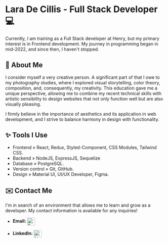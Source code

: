 # Lara De Cillis - Full Stack Developer 💻

Currently, I am training as a Full Stack developer at Henry, but my primary interest is in Frontend development. My journey in programming began in mid-2022, and since then, I haven't stopped. 


## 🌸 About Me

I consider myself a very creative person. A significant part of that I owe to my photography studies, where I explored visual storytelling, color theory, composition, and, consequently, my creativity. This education gave me a unique perspective, allowing me to combine my recent technical skills with artistic sensibility to design websites that not only function well but are also visually pleasing.

I firmly believe in the importance of aesthetics and its application in web development, and I strive to balance harmony in design with functionality.


## ✨ Tools I Use

- Frontend » React, Redux, Styled-Component, CSS Modules, Tailwind CSS.
- Backend » NodeJS, ExpressJS, Sequelize
- Database » PostgreSQL.
- Version control » Git, GitHub.
- Design » Material UI, UI/UX Developer, Figma.

## ✉️ Contact Me

I'm in search of an environment that allows me to learn and grow as a developer. My contact information is available for any inquiries!

- **Email:** <a href="mailto:laradecillis@hotmail.com" style="text-decoration: none;">  <img src="https://upload.wikimedia.org/wikipedia/commons/thumb/f/f7/Microsoft_Outlook_2013-2019_logo.svg/1081px-Microsoft_Outlook_2013-2019_logo.svg.png" alt="Email" width="25" height="auto" style="vertical-align: middle;"></a>

- **LinkedIn:** <a href="https://www.linkedin.com/in/laradecillis" style="text-decoration: none;">  <img src="https://upload.wikimedia.org/wikipedia/commons/thumb/c/ca/LinkedIn_logo_initials.png/640px-LinkedIn_logo_initials.png" alt="LinkedIn" width="auto" height="25" style="vertical-align: middle;"></a>





<!--
**LaraDC5/LaraDC5** is a ✨ _special_ ✨ repository because its `README.md` (this file) appears on your GitHub profile.

Here are some ideas to get you started:

- 🔭 I’m currently working on ...
- 🌱 I’m currently learning ...
- 👯 I’m looking to collaborate on ...
- 🤔 I’m looking for help with ...
- 💬 Ask me about ...
- 📫 How to reach me: ...
- 😄 Pronouns: ...
- ⚡ Fun fact: ...
-->
